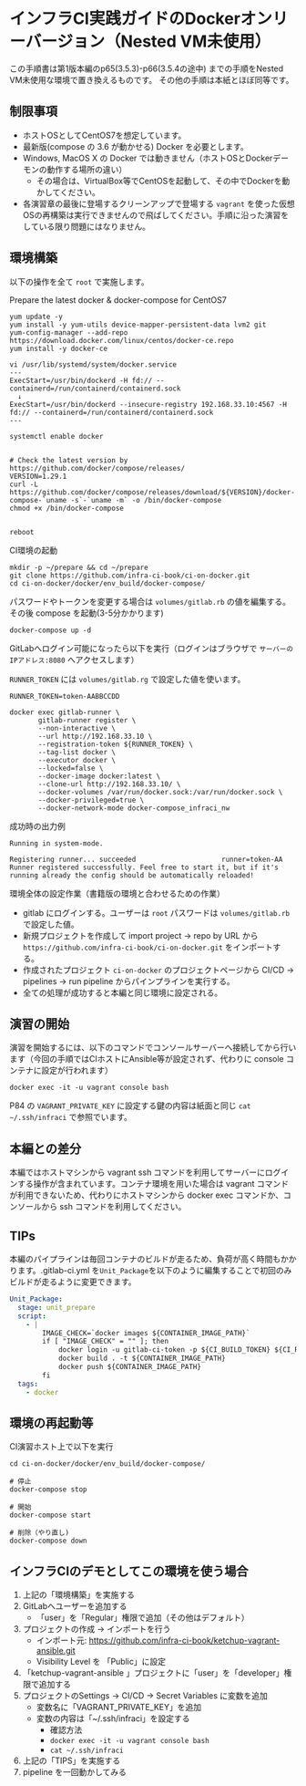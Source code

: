 # インフラCI実践ガイドのDockerオンリーバージョン（Nested VM未使用）

この手順書は第1版本編のp65(3.5.3)-p66(3.5.4の途中) までの手順をNested VM未使用な環境で置き換えるものです。
その他の手順は本紙とほぼ同等です。

## 制限事項
- ホストOSとしてCentOS7を想定しています。
- 最新版(compose の 3.6 が動かせる) Docker を必要とします。
- Windows, MacOS X の Docker では動きません（ホストOSとDockerデーモンの動作する場所の違い）
  - その場合は、VirtualBox等でCentOSを起動して、その中でDockerを動かしてください。
- 各演習章の最後に登場するクリーンアップで登場する `vagrant` を使った仮想OSの再構築は実行できませんので飛ばしてください。手順に沿った演習をしている限り問題にはなりません。

## 環境構築

以下の操作を全て `root` で実施します。

Prepare the latest docker & docker-compose for CentOS7
```
yum update -y
yum install -y yum-utils device-mapper-persistent-data lvm2 git
yum-config-manager --add-repo https://download.docker.com/linux/centos/docker-ce.repo
yum install -y docker-ce

vi /usr/lib/systemd/system/docker.service
---
ExecStart=/usr/bin/dockerd -H fd:// --containerd=/run/containerd/containerd.sock
  ↓
ExecStart=/usr/bin/dockerd --insecure-registry 192.168.33.10:4567 -H fd:// --containerd=/run/containerd/containerd.sock
---

systemctl enable docker


# Check the latest version by https://github.com/docker/compose/releases/
VERSION=1.29.1
curl -L https://github.com/docker/compose/releases/download/${VERSION}/docker-compose-`uname -s`-`uname -m` -o /bin/docker-compose
chmod +x /bin/docker-compose


reboot
```


CI環境の起動
```
mkdir -p ~/prepare && cd ~/prepare
git clone https://github.com/infra-ci-book/ci-on-docker.git
cd ci-on-docker/docker/env_build/docker-compose/
```

パスワードやトークンを変更する場合は `volumes/gitlab.rb` の値を編集する。その後 compose を起動(3-5分かかります)
```
docker-compose up -d
```


GitLabへログイン可能になったら以下を実行（ログインはブラウザで `サーバーのIPアドレス:8080` へアクセスします）

`RUNNER_TOKEN` には `volumes/gitlab.rg` で設定した値を使います。
```
RUNNER_TOKEN=token-AABBCCDD

docker exec gitlab-runner \
       gitlab-runner register \
       --non-interactive \
       --url http://192.168.33.10 \
       --registration-token ${RUNNER_TOKEN} \
       --tag-list docker \
       --executor docker \
       --locked=false \
       --docker-image docker:latest \
       --clone-url http://192.168.33.10/ \
       --docker-volumes /var/run/docker.sock:/var/run/docker.sock \
       --docker-privileged=true \
       --docker-network-mode docker-compose_infraci_nw
```

成功時の出力例
``` 
Running in system-mode.

Registering runner... succeeded                     runner=token-AA
Runner registered successfully. Feel free to start it, but if it's running already the config should be automatically reloaded!
```


環境全体の設定作業（書籍版の環境と合わせるための作業）

- gitlab にログインする。ユーザーは `root` パスワードは `volumes/gitlab.rb` で設定した値。
- 新規プロジェクトを作成して import project -> repo by URL から `https://github.com/infra-ci-book/ci-on-docker.git` をインポートする。
- 作成されたプロジェクト `ci-on-docker` のプロジェクトページから CI/CD -> pipelines -> run pipeline からパインプラインを実行する。
- 全ての処理が成功すると本編と同じ環境に設定される。



## 演習の開始

演習を開始するには、以下のコマンドでコンソールサーバーへ接続してから行います（今回の手順ではCIホストにAnsible等が設定されず、代わりに console コンテナに設定が行われます）

```
docker exec -it -u vagrant console bash
```

P84 の `VAGRANT_PRIVATE_KEY` に設定する鍵の内容は紙面と同じ `cat ~/.ssh/infraci` で参照でいます。

## 本編との差分

本編ではホストマシンから vagrant ssh コマンドを利用してサーバーにログインする操作が含まれています。コンテナ環境を用いた場合は vagrant コマンドが利用できないため、代わりにホストマシンから docker exec コマンドか、コンソールから ssh コマンドを利用してください。


## TIPs

本編のパイプラインは毎回コンテナのビルドが走るため、負荷が高く時間もかかります。.gitlab-ci.yml を`Unit_Package`を以下のように編集することで初回のみビルドが走るように変更できます。

```yaml
Unit_Package:
  stage: unit_prepare
  script:
    - |
        IMAGE_CHECK=`docker images ${CONTAINER_IMAGE_PATH}`
        if [ "IMAGE_CHECK" = "" ]; then
            docker login -u gitlab-ci-token -p ${CI_BUILD_TOKEN} ${CI_REGISTRY}
            docker build . -t ${CONTAINER_IMAGE_PATH}
            docker push ${CONTAINER_IMAGE_PATH}
        fi
  tags:
    - docker

```

## 環境の再起動等


CI演習ホスト上で以下を実行
```
cd ci-on-docker/docker/env_build/docker-compose/

# 停止
docker-compose stop

# 開始
docker-compose start

# 削除（やり直し)
docker-compose down
```

## インフラCIのデモとしてこの環境を使う場合

1. 上記の「環境構築」を実施する
2. GitLabへユーザーを追加する
   - 「user」を「Regular」権限で追加（その他はデフォルト）
3. プロジェクトの作成 → インポートを行う
   - インポート元: https://github.com/infra-ci-book/ketchup-vagrant-ansible.git
   - Visibility Level を 「Public」に設定
4. 「ketchup-vagrant-ansible 」プロジェクトに「user」を「developer」権限で追加する
5. プロジェクトのSettings -> CI/CD -> Secret Variables に変数を追加
   - 変数名に「VAGRANT_PRIVATE_KEY」を追加
   - 変数の内容は「~/.ssh/infraci」を設定する
     - 確認方法
     - `docker exec -it -u vagrant console bash`
     - `cat ~/.ssh/infraci`
6. 上記の「TIPS」を実施する
7. pipeline を一回動かしてみる

